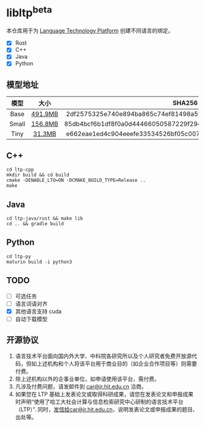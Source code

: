 # libltp<sup>beta</sup>

本仓库用于为 [Language Technology Platform](https://github.com/HIT-SCIR/ltp) 创建不同语言的绑定。

+ [x] Rust
+ [x] C++
+ [x] Java
+ [x] Python

## 模型地址

|   模型    |                      大小                       |                              SHA256                              |
| :-------: | :---------------------------------------------: | :--------------------------------------------------------------: |
| Base  | [491.9MB](http://39.96.43.154/libltp/base.tgz)  | 2df2575325e740e894ba865c74ef81498a5ffaabca58626e977dc5dc95cb2808 |
| Small | [156.8MB](http://39.96.43.154/libltp/small.tgz) | 85db4bcf6b1df8f0a0d44466050587229f294a4134c525c167942786052c292d |
| Tiny  |  [31.3MB](http://39.96.43.154/libltp/tiny.tgz)  | e662eae1ed4c904eeefe33534526bf05c007a44187be52e0f47b5c2f78b7e29d |

## C++

```shell
cd ltp-cpp
mkdir build && cd build
cmake -DENABLE_LTO=ON -DCMAKE_BUILD_TYPE=Release ..
make
```

## Java

```shell
cd ltp-java/rust && make lib
cd .. && gradle build
```

## Python

```shell
cd ltp-py
maturin build -i python3
```

## TODO

+ [ ] 可选任务
+ [ ] 语言词语对齐
+ [x] 其他语言支持 cuda
+ [ ] 自动下载模型

## 开源协议

1. 语言技术平台面向国内外大学、中科院各研究所以及个人研究者免费开放源代码，但如上述机构和个人将该平台用于商业目的（如企业合作项目等）则需要付费。
2. 除上述机构以外的企事业单位，如申请使用该平台，需付费。
3. 凡涉及付费问题，请发邮件到 car@ir.hit.edu.cn 洽商。
4. 如果您在 LTP 基础上发表论文或取得科研成果，请您在发表论文和申报成果时声明“使用了哈工大社会计算与信息检索研究中心研制的语言技术平台（LTP）”.
   同时，发信给car@ir.hit.edu.cn，说明发表论文或申报成果的题目、出处等。
